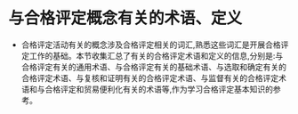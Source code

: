 # 与合格评定概念有关的术语、定义
- 合格评定活动有关的概念涉及合格评定相关的词汇,熟悉这些词汇是开展合格评定工作的基础。本节收集汇总了有关的合格评定术语和定义的信息,分别是:与合格评定有关的通用术语、与合格评定有关的基础术语、与选取和确定有关的合格评定术语、与复核和证明有关的合格评定术语、与监督有关的合格评定术语和与合格评定和贸易便利化有关的术语等,作为学习合格评定基本知识的参考。

